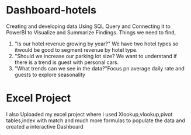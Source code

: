 # Dashboard-hotels
Creating and developing data Using SQL Query and Connecting it to PowerBI to Visualize and Summarize Findings.
Things we need to find,
1) "Is our hotel revenue growing by year?" We have two hotel types so itwould be good to segment revenue by hotel type.
2) "Should we increase our parking lot size? We want to understand if there is a trend is guest with personal cars.
3) "What trends can we see in the data?"Focus pn average daily rate and guests to explore seasonality

# Excel Project
I also Uploaded my excel project
where i used Xlookup,vlookup,pivot tables,index with match and much more formulas to populate the data and created a interactive Dashboard
